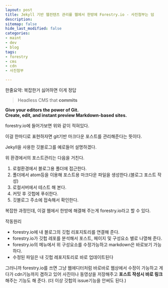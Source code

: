 ```yaml
---
layout: post
title: Jekyll 기반 웹컨텐츠 관리를 웹에서 한방에 Forestry.io - 사진첨부는 덤
description:
sitemap: false
hide_last_modified: false
categories:
- maint
- dev
- blog
tags:
- forestry
- cms
- cdn
- 사진첨부

---
```

 한줄요약: 복잡한거 싫어하면 이게 정답

>Headless CMS that **commits**

**Give your editors the power of Git.  
Create, edit, and instant preview Markdown-based sites.**

forestry.io에 들어가보면 위와 같이 적혀있다.

이걸 한마디로 표현하자면 git기반 마크다운 포스트를 관리해준다는 뜻이다.

Jekyll을 사용한 깃블로그를 예로들어 설명하겠다.

위 환경에서의 포스트관리는 다음을 거친다.

1. 로컬환경에서 블로그용 폴더에 접근한다.
2. 폴더에서 atom등을 이용해 포스트용 마크다운 파일을 생성한다.(블로그 포스트 작성)
3. 로컬서버에서 테스트 해 본다.
4. 커밋 후 깃헙에 푸쉬한다.
5. 깃블로그 주소에 접속해서 확인한다.

복잡한 과정인데, 이걸 웹에서 한방에 해결해 주는게 forestry.io라고 할 수 있다. 

작동원리

* forestry.io에 내 블로그의 깃헙 리포지토리를 연결해 준다.
* forestry.io가 깃헙 레포를 분석해서 포스트, 페이지 및 구성요소 별로 나열해 준다.
* forestry.io의 메뉴에서 위 구성요소를 수정가능하고 markdown은 바로보기 가능하다.
* 수정된 파일은 내 깃헙 레포지토리로 바로 업데이트된다 

그러니까 forestry.io를 쓰면 그냥 웹에디터처럼 바로바로 웹상에서 수정이 가능하고 게다가 cdn기능까지 겸하고 있어 사진이나 동영상을 저장해주고 **포스트 작성시 바로 링크**해주는 기능도 해 준다. (더 이상 깃헙의 issue기능을 안써도 된다.)